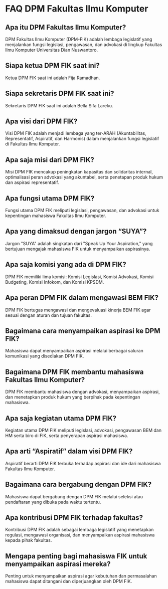 # FAQ DPM Fakultas Ilmu Komputer

## Apa itu DPM Fakultas Ilmu Komputer? 
DPM Fakultas Ilmu Komputer (DPM-FIK) adalah lembaga legislatif yang menjalankan fungsi legislasi, pengawasan, dan advokasi di lingkup Fakultas Ilmu Komputer Universitas Dian Nuswantoro.

## Siapa ketua DPM FIK saat ini?
Ketua DPM FIK saat ini adalah Fija Ramadhan.

## Siapa sekretaris DPM FIK saat ini? 
Sekretaris DPM FIK saat ini adalah Bella Sifa Lareku.

## Apa visi dari DPM FIK?
Visi DPM FIK adalah menjadi lembaga yang ter-ARAH (Akuntabilitas, Representatif, Aspiratif, dan Harmonis) dalam menjalankan fungsi legislatif di Fakultas Ilmu Komputer.

## Apa saja misi dari DPM FIK?
Misi DPM FIK mencakup peningkatan kapasitas dan solidaritas internal, optimalisasi peran advokasi yang akuntabel, serta penetapan produk hukum dan aspirasi representatif.

## Apa fungsi utama DPM FIK?  
Fungsi utama DPM FIK meliputi legislasi, pengawasan, dan advokasi untuk kepentingan mahasiswa Fakultas Ilmu Komputer.

## Apa yang dimaksud dengan jargon “SUYA”?  
Jargon "SUYA" adalah singkatan dari "Speak Up Your Aspiration," yang bertujuan mengajak mahasiswa FIK untuk menyampaikan aspirasinya.

## Apa saja komisi yang ada di DPM FIK?  
DPM FIK memiliki lima komisi: Komisi Legislasi, Komisi Advokasi, Komisi Budgeting, Komisi Infokom, dan Komisi KPSDM.

## Apa peran DPM FIK dalam mengawasi BEM FIK?  
DPM FIK bertugas mengawasi dan mengevaluasi kinerja BEM FIK agar sesuai dengan aturan dan tujuan fakultas.

## Bagaimana cara menyampaikan aspirasi ke DPM FIK?
Mahasiswa dapat menyampaikan aspirasi melalui berbagai saluran komunikasi yang disediakan DPM FIK. 

## Bagaimana DPM FIK membantu mahasiswa Fakultas Ilmu Komputer?  
DPM FIK membantu mahasiswa dengan advokasi, menyampaikan aspirasi, dan menetapkan produk hukum yang berpihak pada kepentingan mahasiswa.

## Apa saja kegiatan utama DPM FIK?  
Kegiatan utama DPM FIK meliputi legislasi, advokasi, pengawasan BEM dan HM serta biro di FIK, serta penyerapan aspirasi mahasiswa.

## Apa arti “Aspiratif” dalam visi DPM FIK?  
Aspiratif berarti DPM FIK terbuka terhadap aspirasi dan ide dari mahasiswa Fakultas Ilmu Komputer.

## Bagaimana cara bergabung dengan DPM FIK?  
Mahasiswa dapat bergabung dengan DPM FIK melalui seleksi atau pendaftaran yang dibuka pada waktu tertentu.

## Apa kontribusi DPM FIK terhadap fakultas?  
Kontribusi DPM FIK adalah sebagai lembaga legislatif yang menetapkan regulasi, mengawasi organisasi, dan menyampaikan aspirasi mahasiswa kepada pihak fakultas.

## Mengapa penting bagi mahasiswa FIK untuk menyampaikan aspirasi mereka? 
Penting untuk menyampaikan aspirasi agar kebutuhan dan permasalahan mahasiswa dapat ditangani dan diperjuangkan oleh DPM FIK.